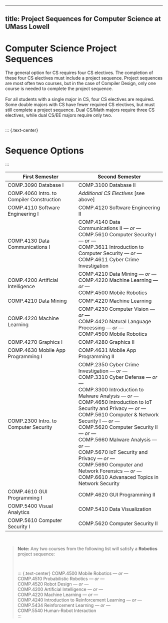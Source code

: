 
---
title: Project Sequences for Computer Science at UMass Lowell
---

# Computer Science Project Sequences

The general option for CS requires four CS electives.  The completion of these four CS electives must include a project sequence.  Project sequences are most often two courses, but in the case of Compiler Design, only one course is needed to complete the project sequence.
<br>
<br>
For all students with a single major in CS, four CS electives are required.  Some double majors with CS have fewer required CS electives, but must still complete a project sequence.  Dual CS/Math majors require three CS electives, while dual CS/EE majors require only two.
<br>
<br>

::: {.text-center}
# Sequence Options
:::
<br>

| First Semester                            | Second Semester                                                                                                                                                                                                                                                                                                                                                                                                                                                                                             |
|-------------------------------------------|-------------------------------------------------------------------------------------------------------------------------------------------------------------------------------------------------------------------------------------------------------------------------------------------------------------------------------------------------------------------------------------------------------------------------------------------------------------------------------------------------------------|
| COMP.3090 Database I                      | COMP.3100 Database II                                                                                                                                                                                                                                                                                                                                                                                                                                                                                       |
| COMP.4060 Intro. to Compiler Construction | *Additional CS Electives* [see above]                                                                                                                                                                                                                                                                                                                                                                                                                                                                       |
| COMP.4110 Software Engineering I          | COMP.4120 Software Engineering II                                                                                                                                                                                                                                                                                                                                                                                                                                                                           |
| COMP.4130 Data Communications I           | COMP.4140 Data Communications II  *— or —*<br> COMP.5610 Computer Security I  *— or —*<br> COMP.3611 Introduction to Computer Security  *— or —*<br> COMP.4611 Cyber Crime Investigation                                                                                                                                                                                                                                                                                                                    |
| COMP.4200 Artificial Intelligence         | COMP.4210 Data Mining  *— or —*<br> COMP.4220 Machine Learning *— or —*<br> COMP.4500 Mobile Robotics                                                                                                                                                                                                                                                                                                                                                                                                       |
| COMP.4210 Data Mining                     | COMP.4220 Machine Learning                                                                                                                                                                                                                                                                                                                                                                                                                                                                                  |
| COMP.4220 Machine Learning                | COMP.4230 Computer Vision  *— or —*<br> COMP.4420 Natural Language Processing  *— or —*<br> COMP.4500 Mobile Robotics                                                                                                                                                                                                                                                                                                                                                                                       |
| COMP.4270 Graphics I                      | COMP.4280 Graphics II                                                                                                                                                                                                                                                                                                                                                                                                                                                                                       |
| COMP.4630 Mobile App Programming I        | COMP.4631 Mobile App Programming II                                                                                                                                                                                                                                                                                                                                                                                                                                                                         |
| COMP.2300 Intro. to Computer Security     | COMP.2350 Cyber Crime Investigation *— or —*<br> COMP.3310 Cyber Defense *— or —*<br> COMP.3300 Introduction to Malware Analysis *— or —*<br> COMP.4650 Introduction to IoT Security and Privacy *— or —*<br> COMP.5610 Computer & Network Security I *— or —*<br> COMP.5620 Computer Security II *— or —*<br> COMP.5660 Malware Analysis *— or —*<br> COMP.5670 IoT Security and Privacy *— or —*<br> COMP.5690 Computer and Network Forensics *— or —*<br> COMP.6610 Advanaced Topics in Network Security |
| COMP.4610 GUI Programming I               | COMP.4620 GUI Programming II                                                                                                                                                                                                                                                                                                                                                                                                                                                                                |
| COMP.5400 Visual Analytics                | COMP.5410 Data Visualization                                                                                                                                                                                                                                                                                                                                                                                                                                                                                |
| COMP.5610 Computer Security I             | COMP.5620 Computer Security II                                                                                                                                                                                                                                                                                                                                                                                                                                                                              |

<br>

> **Note:** Any two courses from the following list will satisfy a **Robotics** project sequence:
> 
> <br>
> 
> ::: {.text-center} 
> COMP.4500 Mobile Robotics *— or —*<br> 
> COMP.4510 Probabilistic Robotics *— or —*<br> 
> COMP.4520 Robot Design *— or —*<br> 
> COMP.4200 Artificial Intelligence *— or —*<br> 
> COMP.4220 Machine Learning *— or —*<br> 
> COMP.4240 Introduction to Reinforcement Learning *— or —*<br> 
> COMP.5434 Reinforcement Learning *— or —*<br> 
> COMP.5540 Human-Robot Interaction  
> :::  
> 

<!-- <br>
**Note:** Any two courses from the following list will satisfy a **Robotics** project sequence:
<br>
<br>

::: {.text-center}
COMP.4500 Mobile Robotics *— or —*<br>
COMP.4510 Probabilistic Robotics *— or —*<br>
COMP.4520 Robot Design *— or —*<br>
COMP.4200 Artificial Intelligence *— or —*<br>
COMP.4220 Machine Learning *— or —*<br>
COMP.4240 Introduction to Reinforcement Learning *— or —*<br>
COMP.5434 Reinforcement Learning *— or —*<br>
COMP.5540 Human-Robot Interaction 
::: 
-->